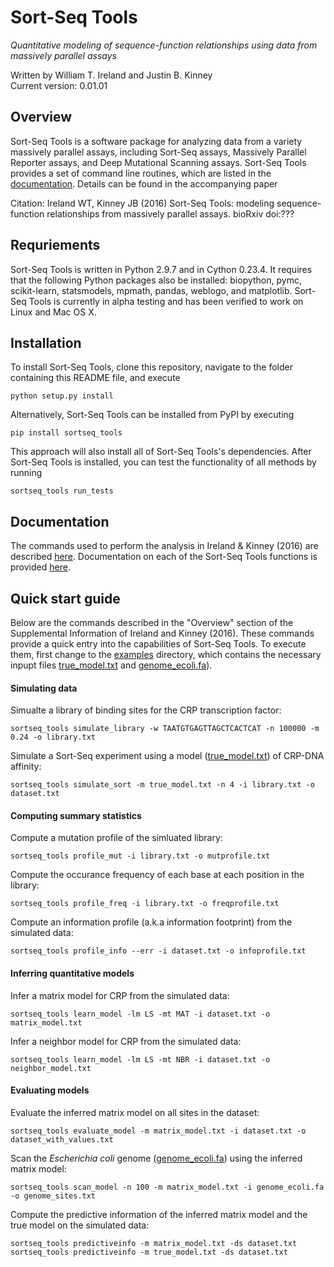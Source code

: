Sort-Seq Tools 
========

*Quantitative modeling of sequence-function relationships using data from massively parallel assays*

Written by William T. Ireland and Justin B. Kinney  
Current version: 0.01.01  

## Overview

Sort-Seq Tools is a software package for analyzing data from a variety massively parallel assays, including Sort-Seq assays, Massively Parallel Reporter assays, and Deep Mutational Scanning assays. Sort-Seq Tools provides a set of command line routines, which are listed in the [documentation][documentation]. Details can be found in the accompanying paper

Citation: Ireland WT, Kinney JB (2016) Sort-Seq Tools: modeling sequence-function relationships from massively parallel assays. bioRxiv doi:???

## Requriements

Sort-Seq Tools is written in Python 2.9.7 and in Cython 0.23.4. It requires that the following Python packages also be installed: biopython, pymc, scikit-learn, statsmodels, mpmath, pandas, weblogo, and matplotlib. Sort-Seq Tools is currently in alpha testing and has been verified to work on Linux and Mac OS X. 

## Installation

To install Sort-Seq Tools, clone this repository, navigate to the folder containing this README file, and execute

```
python setup.py install
```

Alternatively, Sort-Seq Tools can be installed from PyPI by executing

```
pip install sortseq_tools
```

This approach will also install all of Sort-Seq Tools's dependencies. After Sort-Seq Tools is installed, you can test the functionality of all methods by running

```
sortseq_tools run_tests
```

## Documentation

The commands used to perform the analysis in Ireland & Kinney (2016) are described [here](analysis.md). Documentation on each of the Sort-Seq Tools functions is provided [here][documentation].

## Quick start guide

Below are the commands described in the "Overview" section of the Supplemental Information of Ireland and Kinney (2016). These commands provide a quick entry into the capabilities of Sort-Seq Tools. To execute them, first change to the [examples](examples/) directory, which contains the necessary inpupt files [true_model.txt](examples/true_model.txt) and [genome_ecoli.fa](examples/genome_ecoli.fa)). 

#### Simulating data

Simualte a library of binding sites for the CRP transcription factor:
```
sortseq_tools simulate_library -w TAATGTGAGTTAGCTCACTCAT -n 100000 -m 0.24 -o library.txt
```

Simulate a Sort-Seq experiment using a model ([true_model.txt](examples/true_model.txt)) of CRP-DNA affinity:
```
sortseq_tools simulate_sort -m true_model.txt -n 4 -i library.txt -o dataset.txt
```

#### Computing summary statistics

Compute a mutation profile of the simluated library:
```
sortseq_tools profile_mut -i library.txt -o mutprofile.txt
```

Compute the occurance frequency of each base at each position in the library:
```
sortseq_tools profile_freq -i library.txt -o freqprofile.txt
```

Compute an information profile (a.k.a information footprint) from the simulated data:
```
sortseq_tools profile_info --err -i dataset.txt -o infoprofile.txt
```

#### Inferring quantitative models

Infer a matrix model for CRP from the simulated data:
```
sortseq_tools learn_model -lm LS -mt MAT -i dataset.txt -o matrix_model.txt
```

Infer a neighbor model for CRP from the simulated data:
```
sortseq_tools learn_model -lm LS -mt NBR -i dataset.txt -o neighbor_model.txt
```

#### Evaluating models

Evaluate the inferred matrix model on all sites in the dataset:
```
sortseq_tools evaluate_model -m matrix_model.txt -i dataset.txt -o dataset_with_values.txt
```

Scan the *Escherichia coli* genome ([genome_ecoli.fa](examples/genome_ecoli.fa)) using the inferred matrix model:
```
sortseq_tools scan_model -n 100 -m matrix_model.txt -i genome_ecoli.fa -o genome_sites.txt
```

Compute the predictive information of the inferred matrix model and the true model on the simulated data:
```
sortseq_tools predictiveinfo -m matrix_model.txt -ds dataset.txt
sortseq_tools predictiveinfo -m true_model.txt -ds dataset.txt
```

[documentation]: http://jbkinney.github.io/sortseq_tools/


